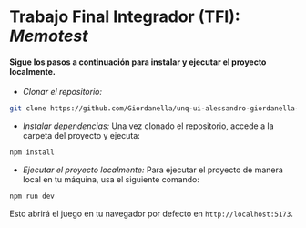 # Trabajo Final Integrador (TFI): *Memotest*

#### Sigue los pasos a continuación para instalar y ejecutar el proyecto localmente.

- *Clonar el repositorio:*

```bash
git clone https://github.com/Giordanella/unq-ui-alessandro-giordanella-trabajo-final.git
```
- *Instalar dependencias:* Una vez clonado el repositorio, accede a la carpeta del proyecto y ejecuta:

```bash
npm install
```
- *Ejecutar el proyecto localmente:* Para ejecutar el proyecto de manera local en tu máquina, usa el siguiente comando:

```bash
npm run dev
```
Esto abrirá el juego en tu navegador por defecto en ```http://localhost:5173```.
